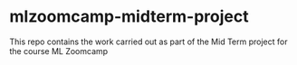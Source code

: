 # mlzoomcamp-midterm-project

This repo contains the work carried out as part of the Mid Term project for the course ML Zoomcamp
